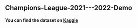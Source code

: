 ## Champions-League-2021---2022-Demo

#### You can find the dataset on [Kaggle](https://www.kaggle.com/datasets/azminetoushikwasi/ucl-202122-uefa-champions-league)
